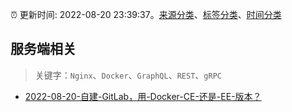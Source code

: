 :alarm_clock: 更新时间: 2022-08-20 23:39:37。[来源分类](../README.md)、[标签分类](../TAGS.md)、[时间分类](../TIMELINE.md)

## 服务端相关


> 关键字：`Nginx`、`Docker`、`GraphQL`、`REST`、`gRPC`



- [2022-08-20-自建-GitLab，用-Docker-CE-还是-EE-版本？](https://www.v2ex.com/t/874264) 